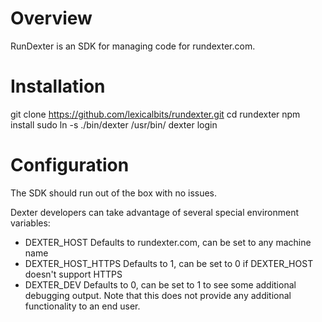 Overview
========
RunDexter is an SDK for managing code for rundexter.com.

Installation
============
 git clone https://github.com/lexicalbits/rundexter.git
 cd rundexter
 npm install
 sudo ln -s ./bin/dexter /usr/bin/
 dexter login <your email>

Configuration
=============
The SDK should run out of the box with no issues.

Dexter developers can take advantage of several special environment variables:

 * DEXTER_HOST Defaults to rundexter.com, can be set to any machine name
 * DEXTER_HOST_HTTPS Defaults to 1, can be set to 0 if DEXTER_HOST doesn't support HTTPS
 * DEXTER_DEV Defaults to 0, can be set to 1 to see some additional debugging output.  Note that this does not provide any additional functionality to an end user.
